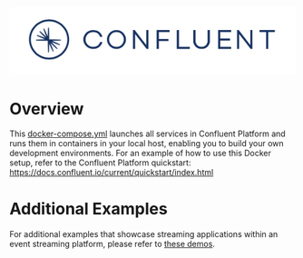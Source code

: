 ![image](../images/confluent-logo-300-2.png)

# Overview

This [docker-compose.yml](docker-compose.yml) launches all services in Confluent Platform and runs them in containers in your local host, enabling you to build your own development environments.
For an example of how to use this Docker setup, refer to the Confluent Platform quickstart: https://docs.confluent.io/current/quickstart/index.html

# Additional Examples

For additional examples that showcase streaming applications within an event streaming platform, please refer to [these demos](https://github.com/confluentinc/examples).
